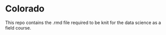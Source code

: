 # Colorado

This repo contains the .rmd file required to be knit for the data science as a field course. 
